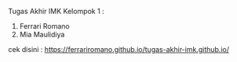 
Tugas Akhir IMK
Kelompok 1 :
1. Ferrari Romano
2. Mia Maulidiya

cek disini : https://ferrariromano.github.io/tugas-akhir-imk.github.io/

